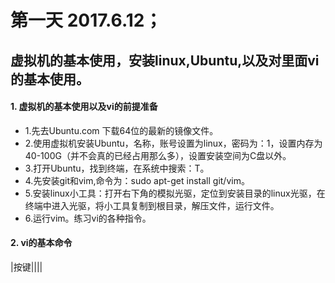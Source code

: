 # 第一天  2017.6.12；
## 虚拟机的基本使用，安装linux,Ubuntu,以及对里面vi的基本使用。
#### 1. 虚拟机的基本使用以及vi的前提准备
  *  1.先去Ubuntu.com 下载64位的最新的镜像文件。
  *  2.使用虚拟机安装Ubuntu，名称，账号设置为linux，密码为：1，设置内存为40-100G（并不会真的已经占用那么多），设置安装空间为C盘以外。
  *  3.打开Ubuntu，找到终端，在系统中搜索：T。
  *  4.先安装git和vim,命令为：sudo apt-get install git/vim。
  *  5.安装linux小工具：打开右下角的模拟光驱，定位到安装目录的linux光驱，在终端中进入光驱，将小工具复制到根目录，解压文件，运行文件。
  *  6.运行vim。练习vi的各种指令。
#### 2. vi的基本命令
|按键||||
